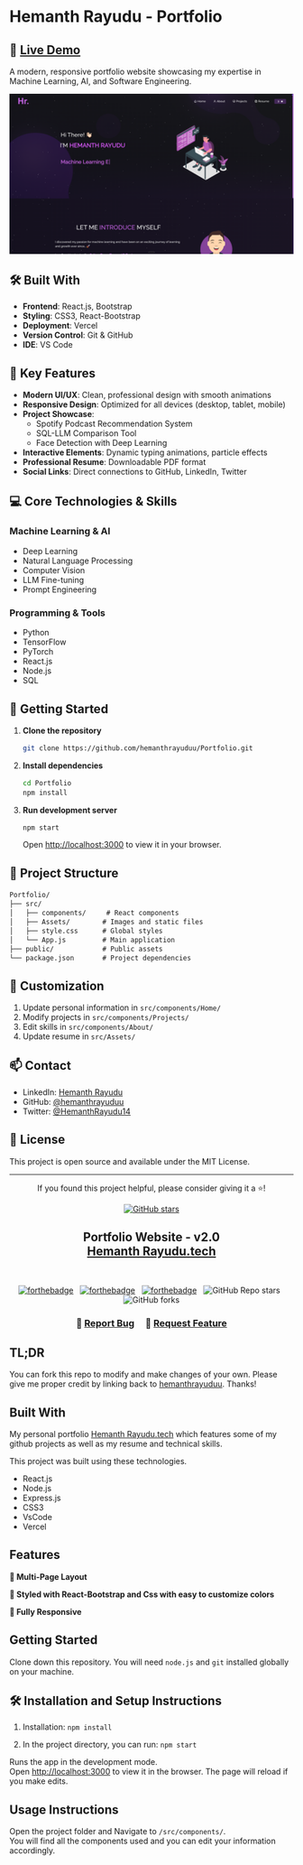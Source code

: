 # Hemanth Rayudu - Portfolio

## 🚀 [Live Demo](https://hemanthrayudu.vercel.app/)

A modern, responsive portfolio website showcasing my expertise in Machine Learning, AI, and Software Engineering.

<div align="center">
  <img alt="Demo" src="./Images/readme-img.png" />
</div>

## 🛠️ Built With

- **Frontend**: React.js, Bootstrap
- **Styling**: CSS3, React-Bootstrap
- **Deployment**: Vercel
- **Version Control**: Git & GitHub
- **IDE**: VS Code

## 🎯 Key Features

- **Modern UI/UX**: Clean, professional design with smooth animations
- **Responsive Design**: Optimized for all devices (desktop, tablet, mobile)
- **Project Showcase**: 
  - Spotify Podcast Recommendation System
  - SQL-LLM Comparison Tool
  - Face Detection with Deep Learning
- **Interactive Elements**: Dynamic typing animations, particle effects
- **Professional Resume**: Downloadable PDF format
- **Social Links**: Direct connections to GitHub, LinkedIn, Twitter

## 💻 Core Technologies & Skills

### Machine Learning & AI
- Deep Learning
- Natural Language Processing
- Computer Vision
- LLM Fine-tuning
- Prompt Engineering

### Programming & Tools
- Python
- TensorFlow
- PyTorch
- React.js
- Node.js
- SQL

## 🚀 Getting Started

1. **Clone the repository**
   ```bash
   git clone https://github.com/hemanthrayuduu/Portfolio.git
   ```

2. **Install dependencies**
   ```bash
   cd Portfolio
   npm install
   ```

3. **Run development server**
   ```bash
   npm start
   ```
   Open [http://localhost:3000](http://localhost:3000) to view it in your browser.

## 📂 Project Structure

```
Portfolio/
├── src/
│   ├── components/     # React components
│   ├── Assets/        # Images and static files
│   ├── style.css      # Global styles
│   └── App.js         # Main application
├── public/            # Public assets
└── package.json       # Project dependencies
```

## 🔧 Customization

1. Update personal information in `src/components/Home/`
2. Modify projects in `src/components/Projects/`
3. Edit skills in `src/components/About/`
4. Update resume in `src/Assets/`

## 📫 Contact

- LinkedIn: [Hemanth Rayudu](https://www.linkedin.com/in/hemanthrayudu/)
- GitHub: [@hemanthrayuduu](https://github.com/hemanthrayuduu)
- Twitter: [@HemanthRayudu14](https://twitter.com/HemanthRayudu14)

## 📄 License

This project is open source and available under the MIT License.

---

<div align="center">
  <p>If you found this project helpful, please consider giving it a ⭐!</p>
  
  [![GitHub stars](https://img.shields.io/github/stars/hemanthrayuduu/Portfolio?style=social)](https://github.com/hemanthrayuduu/Portfolio/stargazers)
</div>

<h2 align="center">
  Portfolio Website - v2.0<br/>
  <a href="https://Hemanth Rayudu.vercel.app/" target="_blank">Hemanth Rayudu.tech</a>
</h2>

<br/>

<center>

[![forthebadge](https://forthebadge.com/images/badges/built-with-love.svg)](https://forthebadge.com) &nbsp;
[![forthebadge](https://forthebadge.com/images/badges/made-with-javascript.svg)](https://forthebadge.com) &nbsp;
[![forthebadge](https://forthebadge.com/images/badges/open-source.svg)](https://forthebadge.com) &nbsp;
![GitHub Repo stars](https://img.shields.io/github/stars/hemanthrayuduu/Portfolio?color=red&logo=github&style=for-the-badge) &nbsp;
![GitHub forks](https://img.shields.io/github/forks/hemanthrayuduu/Portfolio?color=red&logo=github&style=for-the-badge)

</center>

<h3 align="center">
    🔹
    <a href="https://github.com/hemanthrayuduu/Portfolio/issues">Report Bug</a> &nbsp; &nbsp;
    🔹
    <a href="https://github.com/hemanthrayuduu/Portfolio/issues">Request Feature</a>
</h3>

## TL;DR

You can fork this repo to modify and make changes of your own. Please give me proper credit by linking back to [hemanthrayuduu](https://github.com/hemanthrayuduu/Portfolio). Thanks!

## Built With

My personal portfolio <a href="https://hemanthrayudu.vercel.app/" target="_blank">Hemanth Rayudu.tech</a> which features some of my github projects as well as my resume and technical skills.<br/>

This project was built using these technologies.

- React.js
- Node.js
- Express.js
- CSS3
- VsCode
- Vercel

## Features

**📖 Multi-Page Layout**

**🎨 Styled with React-Bootstrap and Css with easy to customize colors**

**📱 Fully Responsive**

## Getting Started

Clone down this repository. You will need `node.js` and `git` installed globally on your machine.

## 🛠 Installation and Setup Instructions

1. Installation: `npm install`

2. In the project directory, you can run: `npm start`

Runs the app in the development mode.\
Open [http://localhost:3000](http://localhost:3000) to view it in the browser.
The page will reload if you make edits.

## Usage Instructions

Open the project folder and Navigate to `/src/components/`. <br/>
You will find all the components used and you can edit your information accordingly.


